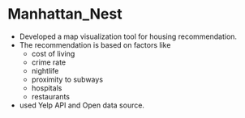 # Manhattan_Nest

* Developed a map visualization tool for housing recommendation.
* The recommendation is based on factors like 
  * cost of living 
  * crime rate
  * nightlife
  * proximity to subways 
  * hospitals  
  * restaurants 
* used Yelp API and Open data source.
